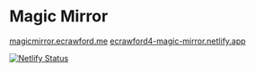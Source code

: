 # Magic Mirror

[magicmirror.ecrawford.me](https://magicmirror.ecrawford.me)
[ecrawford4-magic-mirror.netlify.app](https://ecrawford4-magic-mirror.netlify.app)

[![Netlify Status](https://api.netlify.com/api/v1/badges/81ad5462-952c-4343-9167-312f17c575b5/deploy-status)](https://app.netlify.com/sites/ecrawford4-magic-mirror/deploys)
